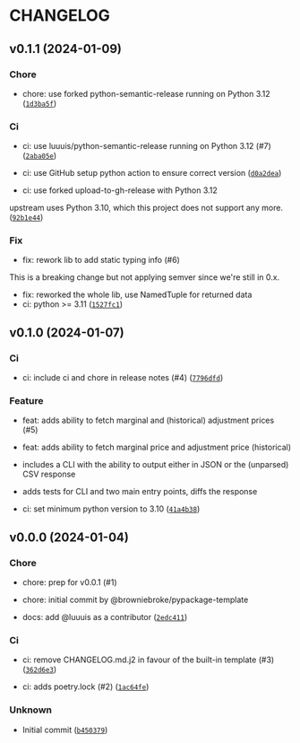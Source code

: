 # CHANGELOG



## v0.1.1 (2024-01-09)

### Chore

* chore: use forked python-semantic-release running on Python 3.12 ([`1d3ba5f`](https://github.com/luuuis/pyomie/commit/1d3ba5fe2a5b243b1b263a04f4ca28b04089ce9c))

### Ci

* ci: use luuuis/python-semantic-release running on Python 3.12 (#7) ([`2aba05e`](https://github.com/luuuis/pyomie/commit/2aba05e473ecb9405b00eb5fd02f3b0bbab9985c))

* ci: use GitHub setup python action to ensure correct version ([`d0a2dea`](https://github.com/luuuis/pyomie/commit/d0a2dea8946f82e0b36251644809a638ba168503))

* ci: use forked upload-to-gh-release with Python 3.12

upstream uses Python 3.10, which this project does not support any more. ([`92b1e44`](https://github.com/luuuis/pyomie/commit/92b1e4486582c02b11be6ca86b5fc862566c9f95))

### Fix

* fix: rework lib to add static typing info (#6)

This is a breaking change but not applying semver since we&#39;re still in 0.x.

* fix: reworked the whole lib, use NamedTuple for returned data
* ci: python &gt;= 3.11 ([`1527fc1`](https://github.com/luuuis/pyomie/commit/1527fc12b532f0ba6fb5af6991698dfbed43f7bb))


## v0.1.0 (2024-01-07)

### Ci

* ci: include ci and chore in release notes (#4) ([`7796dfd`](https://github.com/luuuis/pyomie/commit/7796dfd22904f82b3db05a473321cd4336116e21))

### Feature

* feat: adds ability to fetch marginal and (historical) adjustment prices (#5)

* feat: adds ability to fetch marginal price and adjustment price (historical)

* includes a CLI with the ability to output either in JSON or the (unparsed) CSV response

* adds tests for CLI and two main entry points, diffs the response

* ci: set minimum python version to 3.10 ([`41a4b38`](https://github.com/luuuis/pyomie/commit/41a4b386cd77c7d72e5b633d051cb4da75c7cc5d))


## v0.0.0 (2024-01-04)

### Chore

* chore: prep for v0.0.1 (#1)

* chore: initial commit by @browniebroke/pypackage-template

* docs: add @luuuis as a contributor ([`2edc411`](https://github.com/luuuis/pyomie/commit/2edc411a176d877a64cf03749ed92423c15b5b86))

### Ci

* ci: remove CHANGELOG.md.j2 in favour of the built-in template (#3) ([`362d6e3`](https://github.com/luuuis/pyomie/commit/362d6e366d4e917a0130ef6106555b10fe150728))

* ci: adds poetry.lock (#2) ([`1ac64fe`](https://github.com/luuuis/pyomie/commit/1ac64fe11d65ecac892dfef7b13deb8e23f06a16))

### Unknown

* Initial commit ([`b450379`](https://github.com/luuuis/pyomie/commit/b450379baa88e9ed9534a7ee839d1f57b629533c))

